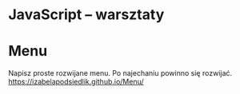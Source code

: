 

# JavaScript &ndash; warsztaty
# Menu

Napisz proste rozwijane menu. Po najechaniu powinno się rozwijać.
 https://izabelapodsiedlik.github.io/Menu/
